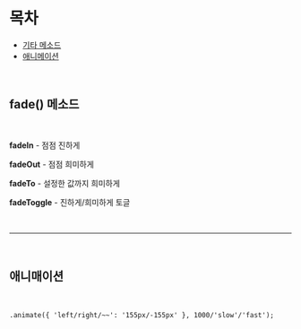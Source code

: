 목차
=============
* [기타 메소드](#기타-메소드)<br>
* [애니메이션](#애니메이션)<br>

<br>

## fade() 메소드

<br>

<b>fadeIn</b> - 점점 진하게

<b>fadeOut</b> - 점점 희미하게

<b>fadeTo</b> - 설정한 값까지 희미하게

<b>fadeToggle</b> - 진하게/희미하게 토글

<br>
<hr>
<br>

## 애니매이션

<br>

```html
.animate({ 'left/right/~~': '155px/-155px' }, 1000/'slow'/'fast');
```

<br>
